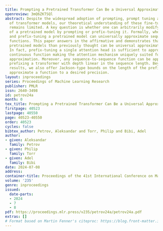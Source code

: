 ```yaml
---
title: Prompting a Pretrained Transformer Can Be a Universal Approximator
openreview: 3mQ6ZKTSQl
abstract: Despite the widespread adoption of prompting, prompt tuning and prefix-tuning
  of transformer models, our theoretical understanding of these fine-tuning methods
  remains limited. A key question is whether one can arbitrarily modify the behavior
  of a pretrained model by prompting or prefix-tuning it. Formally, whether prompting
  and prefix-tuning a pretrained model can universally approximate sequence-to-sequence
  functions. This paper answers in the affirmative and demonstrates that much smaller
  pretrained models than previously thought can be universal approximators when prefixed.
  In fact, prefix-tuning a single attention head is sufficient to approximate any
  continuous function making the attention mechanism uniquely suited for universal
  approximation. Moreover, any sequence-to-sequence function can be approximated by
  prefixing a transformer with depth linear in the sequence length. Beyond these density-type
  results, we also offer Jackson-type bounds on the length of the prefix needed to
  approximate a function to a desired precision.
layout: inproceedings
series: Proceedings of Machine Learning Research
publisher: PMLR
issn: 2640-3498
id: petrov24a
month: 0
tex_title: Prompting a Pretrained Transformer Can Be a Universal Approximator
firstpage: 40523
lastpage: 40550
page: 40523-40550
order: 40523
cycles: false
bibtex_author: Petrov, Aleksandar and Torr, Philip and Bibi, Adel
author:
- given: Aleksandar
  family: Petrov
- given: Philip
  family: Torr
- given: Adel
  family: Bibi
date: 2024-07-08
address:
container-title: Proceedings of the 41st International Conference on Machine Learning
volume: '235'
genre: inproceedings
issued:
  date-parts:
  - 2024
  - 7
  - 8
pdf: https://proceedings.mlr.press/v235/petrov24a/petrov24a.pdf
extras: []
# Format based on Martin Fenner's citeproc: https://blog.front-matter.io/posts/citeproc-yaml-for-bibliographies/
---
```

